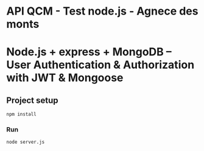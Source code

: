 # API QCM - Test node.js - Agnece des monts 

# Node.js + express + MongoDB  – User Authentication & Authorization with JWT & Mongoose


## Project setup
```
npm install
```

### Run
```
node server.js
```
